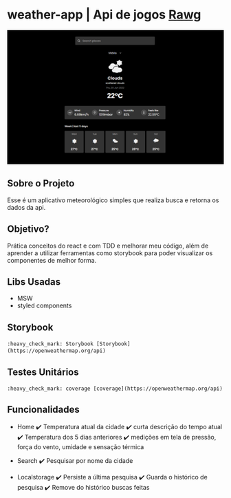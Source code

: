 # weather-app | Api de jogos [Rawg](https://openweathermap.org/api)

![Preview-Screens](ui_01.png)

## Sobre o Projeto

Esse é um aplicativo meteorológico simples que realiza busca e retorna os dados da api.


## Objetivo?

Prática conceitos do react e com TDD e melhorar meu código, além de aprender a utilizar ferramentas como storybook para poder visualizar os componentes de melhor forma.

## Libs Usadas

- MSW
- styled components

## Storybook

    :heavy_check_mark: Storybook [Storybook](https://openweathermap.org/api)

## Testes Unitários

    :heavy_check_mark: coverage [coverage](https://openweathermap.org/api)

## Funcionalidades

- Home
  :heavy_check_mark: Temperatura atual da cidade
  :heavy_check_mark: curta descrição do tempo atual
  :heavy_check_mark: Temperatura dos 5 dias anteriores
  :heavy_check_mark: medições em tela de pressão, força do vento, umidade e sensação térmica

- Search
  :heavy_check_mark: Pesquisar por nome da cidade

- Localstorage
  :heavy_check_mark: Persiste a última pesquisa
  :heavy_check_mark: Guarda o histórico de pesquisa
  :heavy_check_mark: Remove do histórico buscas feitas
